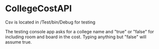 # CollegeCostAPI
Csv is located in /Test/bin/Debug for testing

The testing console app asks for a college name and "true" or "false" for including room and board in the cost.
Typing anything but "false" will assume true.
